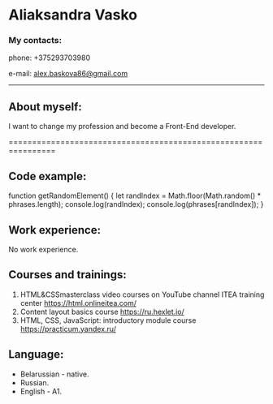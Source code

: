 # Aliaksandra Vasko

### My contacts:
phone: +375293703980 

e-mail: alex.baskova86@gmail.com
****************************

## About myself:
I want to change my profession and become a Front-End developer.

================================================================

## Code example:

function getRandomElement() {
let randIndex = Math.floor(Math.random() * phrases.length);
console.log(randIndex);
console.log(phrases[randIndex]);
}

  
## Work experience: 
No work experience.

## Courses and trainings:
1. HTML&CSSmasterclass video courses on YouTube channel ITEA training center https://html.onlineitea.com/
2. Content layout basics course https://ru.hexlet.io/
3. HTML, CSS, JavaScript: introductory module course https://practicum.yandex.ru/

## Language:
   + Belarussian - native.
   + Russian.
   + English - A1.
   
